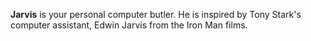 <b>Jarvis</b> is your personal computer butler. He is inspired by Tony Stark's computer assistant, Edwin Jarvis from the Iron Man films.


